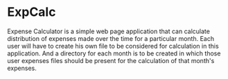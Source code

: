 # ExpCalc
Expense Calculator is a simple web page application that can calculate distribution of expenses made over the time for a particular month. Each user will have to create his own file to be considered for calculation in this application. And a directory for each month is to be created in which those user expenses files should be present for the calculation of that month's expenses.
